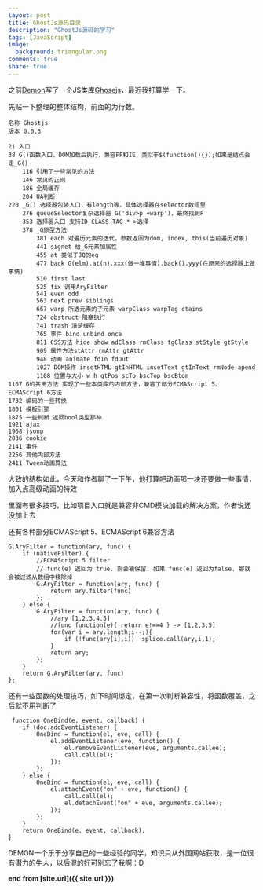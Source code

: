 ```yaml
---
layout: post
title: GhostJs源码目录
description: "GhostJs源码的学习"
tags: [JavaScript]
image:
  background: triangular.png
comments: true
share: true
---
```


之前[Demon](http://Demon.com)写了一个JS类库[Ghosejs](https://github.com/DemonCloud/GhostJS)，最近我打算学一下。

先贴一下整理的整体结构，前面的为行数。

```
名称 Ghostjs
版本 0.0.3

21 入口
38 G()函数入口，DOM加载后执行，兼容FF和IE，类似于$(function(){});如果是结点会走_G()
	116 引用了一些常见的方法
	146 常见的正则
	186 全局缓存
	204 UA判断
220 _G() 选择器包装入口，有length等，具体选择器在selector数组里
	276 queueSelector复杂选择器 G('div>p +warp')，最终找到P
	353 选择器入口 支持ID CLASS TAG * >选择
	378 _G原型方法
		381 each 对遍历元素的迭代，参数返回为dom, index, this(当前遍历对象) 
		441 signet 给_G元素加属性
		455 at 类似于JQ的eq
		477 back G(elm).at(n).xxx(做一堆事情).back().yyy(在原来的选择器上做事情)
		510 first last
		525 fix 调用AryFilter
		541 even odd
		563 next prev siblings
		667 warp 所选元素的子元素 warpClass warpTag ctains 
		724 obstruct 阻塞执行
		741 trash 清楚缓存
		765 事件 bind unbind once
		811 CSS方法 hide show adClass rmClass tgClass stStyle gtStyle
		909 属性方法stAttr rmAttr gtAttr
		948 动画 animate fdIn fdOut
		1027 DOM操作 insetHTML gtInHTML insetText gtInText rmNode apend
		1108 位置与大小 w h gtPos scTo bscTop bscBtom
1167 G的共用方法 实现了一些本类库的内部方法，兼容了部分ECMAScript 5、ECMAScript 6方法
1732 编码的一些转换	
1801 模板引擎
1875 一些判断 返回bool类型那种	
1921 ajax
1968 jsonp
2036 cookie
2141 事件
2256 其他内部方法
2411 Tween动画算法
```

大致的结构如此，今天和作者聊了一下午，他打算吧动画那一块还要做一些事情，加入点高级动画的特效

里面有很多技巧，比如项目入口就是兼容非CMD模块加载的解决方案，作者说还没加上去


还有各种部分ECMAScript 5、ECMAScript 6兼容方法

```
G.AryFilter = function(ary, func) {
    if (nativeFilter) {
        //ECMAScript 5 filter
        // func(e) 返回为 true. 则会被保留. 如果 func(e) 返回为false. 那就会被过滤从数组中移除掉
        G.AryFilter = function(ary, func) {
            return ary.filter(func)
        };
    } else {
        G.AryFilter = function(ary, func) {
            //ary [1,2,3,4,5]
            //func function(e){ return e!==4 } -> [1,2,3,5]
            for(var i = ary.length;i--;){
                if (!func(ary[i],i))  splice.call(ary,i,1);
            }
            return ary;
        };
    }
    return G.AryFilter(ary, func)
};
```

还有一些函数的处理技巧，如下时间绑定，在第一次判断兼容性，将函数覆盖，之后就不用判断了
```
 function OneBind(e, event, callback) {
    if (doc.addEventListener) {
        OneBind = function(el, eve, call) {
            el.addEventListener(eve, function() {
                el.removeEventListener(eve, arguments.callee);
                call.call(el);
            });
        };
    } else {
        OneBind = function(el, eve, call) {
            el.attachEvent("on" + eve, function() {
                call.call(el);
                el.detachEvent("on" + eve, arguments.callee);
            });
        };
    }
    return OneBind(e, event, callback);
}
```
DEMON一个乐于分享自己的一些经验的同学，知识只从外国网站获取，是一位很有潜力的牛人，以后混的好可别忘了我啊：D

**end from [site.url]({{ site.url }})**